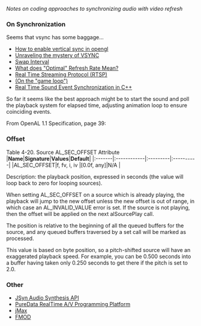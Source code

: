 _Notes on coding approaches to synchronizing audio with video refresh_

### On Synchronization ###
Seems that vsync has some baggage...

  * [How to enable vertical sync in opengl](http://stackoverflow.com/questions/589064/how-to-enable-vertical-sync-in-opengl)
  * [Unraveling the mystery of VSYNC](http://www.d-silence.com/feature.php?id=255)
  * [Swap Interval](http://www.opengl.org/wiki/Swap_Interval)
  * [What does "Optimal" Refresh Rate Mean?](http://www.d-silence.com/feature.php?id=206)
  * [Real Time Streaming Protocol (RTSP)](http://www.cs.columbia.edu/~hgs/rtsp/)
  * [(On the "game loop")](http://www.koonsolo.com/news/dewitters-gameloop/)
  * [Real Time Sound Event Synchronization in C++](http://ask.metafilter.com/113634/Learning-realtime-sound-event-synchronization-C-programming)

So far it seems like the best approach might be to start the sound and poll the playback system for elapsed time, adjusting animation loop to ensure coinciding events.

From OpenAL 1.1 Specification, page 39:

### Offset ###
Table 4-20.
Source AL\_SEC\_OFFSET Attribute
|**Name**|**Signature**|**Values**|**Default**|
|:-------|:------------|:---------|:----------|
|AL\_SEC\_OFFSET|f, fv, i, iv |[0.0f, any]|N/A        |


Description: the playback position, expressed in seconds (the value will loop back to zero for looping sources).

When setting AL\_SEC\_OFFSET on a source which is already playing, the playback will jump to the new offset unless the new offset is out of range, in which case an AL\_INVALID\_VALUE error is set. If the source is not playing, then the offset will be applied on the next alSourcePlay call.

The position is relative to the beginning of all the queued buffers for the source, and any queued buffers traversed by a set call will be marked as processed.

This value is based on byte position, so a pitch-shifted source will have an exaggerated playback speed. For example, you can be 0.500 seconds into a buffer having taken only 0.250 seconds to get there if the pitch is set to 2.0.


### Other ###
  * [JSyn Audio Synthesis API](http://www.softsynth.com/jsyn/)
  * [PureData RealTime A/V Programming Platform](http://puredata.info/)
  * [jMax](http://jmax.sourceforge.net/)
  * [FMOD](http://www.fmod.org/index.php/fmod)